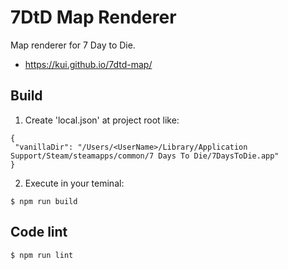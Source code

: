 7DtD Map Renderer
======================

Map renderer for 7 Day to Die.

* https://kui.github.io/7dtd-map/

Build
--------

1. Create 'local.json' at project root like:
```
{
 "vanillaDir": "/Users/<UserName>/Library/Application Support/Steam/steamapps/common/7 Days To Die/7DaysToDie.app"
}
```
2. Execute in your teminal:
```
$ npm run build
```

Code lint
----------

```
$ npm run lint
```
